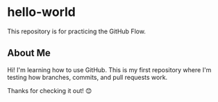 # hello-world
This repository is for practicing the GitHub Flow.

## About Me

Hi! I'm learning how to use GitHub. This is my first repository where I'm testing how branches, commits, and pull requests work.

Thanks for checking it out! 😊



